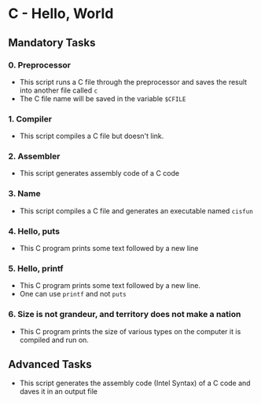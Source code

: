# C - Hello, World

## Mandatory Tasks

### 0. Preprocessor

- This script runs a C file through the preprocessor and saves the result into another file called `c`
- The C file name will be saved in the variable `$CFILE`

### 1. Compiler

- This script compiles a C file but doesn't link.

### 2. Assembler

- This script generates assembly code of a C code

### 3. Name

- This script compiles a C file and generates an executable named `cisfun`

### 4. Hello, puts

- This C program prints some text followed by a new line

### 5. Hello, printf

- This C program prints some text followed by a new line.
- One can use `printf` and not `puts`

### 6. Size is not grandeur, and territory does not make a nation

- This C program prints the size of various types on the computer it is compiled and run on.

## Advanced Tasks

- This script generates the assembly code (Intel Syntax) of a C code and daves it in an output file


